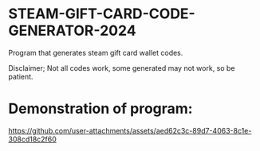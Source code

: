 # STEAM-GIFT-CARD-CODE-GENERATOR-2024
Program that generates steam gift card wallet codes. 

Disclaimer; Not all codes work, some generated may not work, so be patient.

# Demonstration of program:
https://github.com/user-attachments/assets/aed62c3c-89d7-4063-8c1e-308cd18c2f60
